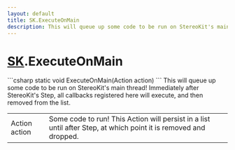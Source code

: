 ```yaml
---
layout: default
title: SK.ExecuteOnMain
description: This will queue up some code to be run on StereoKit's main thread! Immediately after StereoKit's Step, all callbacks registered here will execute, and then removed from the list.
---
```

# [SK]({{site.url}}/Pages/StereoKit/SK.html).ExecuteOnMain

<div class='signature' markdown='1'>
```csharp
static void ExecuteOnMain(Action action)
```
This will queue up some code to be run on StereoKit's main
thread! Immediately after StereoKit's Step, all callbacks
registered here will execute, and then removed from the list.
</div>

|  |  |
|--|--|
|Action action|Some code to run! This Action will persist in             a list until after Step, at which point it is removed and dropped.|




